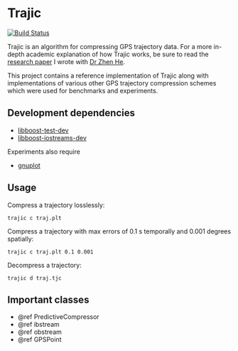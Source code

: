 Trajic
======

[![Build Status](https://travis-ci.org/anibali/trajic.svg?branch=master)](https://travis-ci.org/anibali/trajic)

Trajic is an algorithm for compressing GPS trajectory data. For a more in-depth
academic explanation of how Trajic works, be sure to read the
[research paper](https://raw.githubusercontent.com/anibali/trajic/gh-pages/trajic_paper.pdf)
I wrote with [Dr Zhen He](http://homepage.cs.latrobe.edu.au/zhe/).

This project contains a reference implementation of Trajic along with
implementations of various other GPS trajectory compression schemes which were
used for benchmarks and experiments.

Development dependencies
------------------------

* [libboost-test-dev](http://www.boost.org/doc/libs/1_54_0/libs/test/doc/html/index.html)
* [libboost-iostreams-dev](http://www.boost.org/doc/libs/1_54_0/libs/iostreams/doc/index.html)

Experiments also require

* [gnuplot](http://www.gnuplot.info/)

Usage
-----

Compress a trajectory losslessly:

    trajic c traj.plt

Compress a trajectory with max errors of 0.1 s temporally and 0.001 degrees
spatially:

    trajic c traj.plt 0.1 0.001

Decompress a trajectory:

    trajic d traj.tjc

Important classes
-----------------

* @ref PredictiveCompressor
* @ref ibstream
* @ref obstream
* @ref GPSPoint
